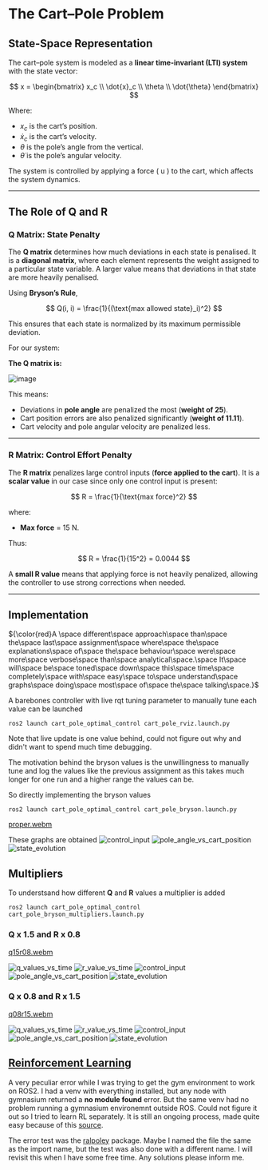 # The Cart–Pole Problem

## State-Space Representation

The cart–pole system is modeled as a **linear time-invariant (LTI) system** with the state vector:

$$
x = \begin{bmatrix} 
x_c \\ 
\dot{x}_c \\ 
\theta \\ 
\dot{\theta} 
\end{bmatrix}
$$

Where:
- $x_c$ is the cart’s position.
- $\dot{x}_c$ is the cart’s velocity.
- $\theta$ is the pole’s angle from the vertical.
- $\dot{\theta}$ is the pole’s angular velocity.



The system is controlled by applying a force \( u \) to the cart, which affects the system dynamics.

---

## The Role of Q and R

### **Q Matrix: State Penalty**

The **Q matrix** determines how much deviations in each state is penalised. It is a **diagonal matrix**, where each element represents the weight assigned to a particular state variable. A larger value means that deviations in that state are more heavily penalised.

Using **Bryson’s Rule**,

$$
Q(i, i) = \frac{1}{(\text{max allowed state}_i)^2}
$$

This ensures that each state is normalized by its maximum permissible deviation.

For our system:

**The Q matrix is:**

![image](https://github.com/user-attachments/assets/9339abc0-dc83-4747-8654-fd7d5c0091a9)



This means:

- Deviations in **pole angle** are penalized the most (**weight of 25**).
- Cart position errors are also penalized significantly (**weight of 11.11**).
- Cart velocity and pole angular velocity are penalized less.

---

### **R Matrix: Control Effort Penalty**

The **R matrix** penalizes large control inputs (**force applied to the cart**). It is a **scalar value** in our case since only one control input is present:

$$
R = \frac{1}{\text{max force}^2}
$$

where:

- **Max force** = 15 N.

Thus:

$$
R = \frac{1}{15^2} = 0.0044
$$

A **small R value** means that applying force is not heavily penalized, allowing the controller to use strong corrections when needed.

---
## Implementation
${\color{red}A \space different\space approach\space than\space the\space last\space assignment\space where\space the\space explanations\space of\space the\space behaviour\space were\space more\space verbose\space than\space analytical\space.\space It\space will\space be\space toned\space down\space this\space time\space completely\space with\space easy\space to\space understand\space graphs\space doing\space most\space of\space the\space talking\space.}$

A barebones controller with live rqt tuning parameter to manually tune each value can be launched

```
ros2 launch cart_pole_optimal_control cart_pole_rviz.launch.py
```

Note that live update is one value behind, could not figure out why and didn't want to spend much time debugging.

The motivation behind the bryson values is the unwillingness to manually tune and log the values like the previous assignment as this takes much longer for one run and a higher range the values can be. 

So directly implementing the bryson values

```
ros2 launch cart_pole_optimal_control cart_pole_bryson.launch.py
```

[proper.webm](https://github.com/user-attachments/assets/f4594d2d-fbdc-4817-95f6-849fe916ec07)


These graphs are obtained
![control_input](https://github.com/user-attachments/assets/10e6e337-33cb-4cbb-9eca-a5a416c5ee9f)
![pole_angle_vs_cart_position](https://github.com/user-attachments/assets/006a6cac-903b-48a1-8bd1-ad8e007c7f48)
![state_evolution](https://github.com/user-attachments/assets/1d7e546a-8806-4986-9aab-8a0ef3c9970f)




## Multipliers

To understsand how different **Q** and **R** values a multiplier is added
```
ros2 launch cart_pole_optimal_control cart_pole_bryson_multipliers.launch.py
```

### Q x 1.5 and R x 0.8

[q15r08.webm](https://github.com/user-attachments/assets/c01304d4-c1b1-4ef7-98fd-5d8297cae321)


![q_values_vs_time](https://github.com/user-attachments/assets/cf7c95b7-d729-4a04-a8bd-a152c4394540)
![r_value_vs_time](https://github.com/user-attachments/assets/07b14ce3-5050-4341-87a0-772f8c51b3ff)
![control_input](https://github.com/user-attachments/assets/45a8e4ee-44cd-4605-9402-2c9c30a94d1a)
![pole_angle_vs_cart_position](https://github.com/user-attachments/assets/d9b9aa1e-154d-493e-8734-aaa28d65bb20)
![state_evolution](https://github.com/user-attachments/assets/14b34e63-7ca2-4bd7-8c0a-8c5d79f96688)


### Q x 0.8 and R x 1.5

[q08r15.webm](https://github.com/user-attachments/assets/7205f869-9dd2-4887-b6e9-a447ba6839a0)


![q_values_vs_time](https://github.com/user-attachments/assets/7618b14d-4ee1-4107-8fe8-ddd9bb64b19c)
![r_value_vs_time](https://github.com/user-attachments/assets/b1bf8a77-4069-47bd-a04e-a9cda0ed08db)
![control_input](https://github.com/user-attachments/assets/7a455994-9732-4174-a72f-c72920cd317f)
![pole_angle_vs_cart_position](https://github.com/user-attachments/assets/fe0f1a4e-520c-4e62-8688-0d400791c301)
![state_evolution](https://github.com/user-attachments/assets/7bad4b06-17f8-45cb-9307-f89dfb61060b)

## [Reinforcement Learning](https://github.com/blazair/spacerobotics/tree/main/assignments/assignment_2/RL)

A very peculiar error while I was trying to get the gym environment to work on ROS2. I had a venv with everything installed, but any node with gymnasium returned a **no module found** error.
But the same venv had no problem running a gymnasium environemnt outside ROS. Could not figure it out so I tried to learn RL separately. It is still an ongoing process, made quite easy because of this [source](https://pytorch.org/tutorials/intermediate/reinforcement_q_learning.html).

The error test was the [ralpoley](https://github.com/blazair/spacerobotics/tree/main/assignments/assignment_2/cartip_ws/src/ralpoley) package. Maybe I named the file the same as the import name, but the test was also done with a different name. I will revisit this when I have some free time. Any solutions please inform me.


